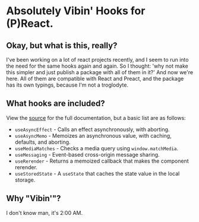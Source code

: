 # Absolutely Vibin' Hooks for (P)React.

## Okay, but what is this, really?

I've been working on a lot of react projects recently, and I seem to run into the need for the same hooks again and again. So I thought: 'why not make this simpler and just publish a package with all of them in it?' And now we're here. All of them are compatible with React and Preact, and the package has its own typings, because I'm not a troglodyte.

## What hooks are included?

View the [source](https://github.com/Aurailus/vibin-hooks) for the full documentation, but a basic list are as follows:

- `useAsyncEffect` - Calls an effect asynchronously, with aborting.
- `useAsyncMemo` - Memoizes an asynchronous value, with caching, defaults, and aborting.
- `useMediaMatches` - Checks a media query using `window.matchMedia`.
- `useMessaging` - Event-based cross-origin message sharing.
- `useRerender` - Returns a memoized callback that makes the component rerender.
- `useStoredState` - A `useState` that caches the state value in the local storage.

## Why "Vibin'"?

I don't know man, it's 2:00 AM.
